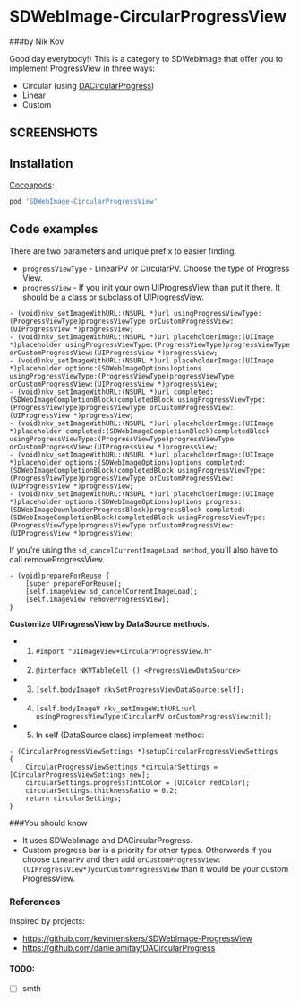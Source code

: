 # SDWebImage-CircularProgressView
###by Nik Kov

 
Good day everybody!)
This is a category to SDWebImage that offer you to implement ProgressView in three ways:
- Circular (using [DACircularProgress](https://github.com/danielamitay/DACircularProgress))
- Linear
- Custom

## SCREENSHOTS

## Installation
[Cocoapods](http://cocoapods.org):
```ruby
pod 'SDWebImage-CircularProgressView'
```
## Code examples
There are two parameters and unique prefix to easier finding. 
- `progressViewType` - LinearPV or CircularPV. Choose the type of Progress View.
- `progressView` - If you init your own UIProgressView than put it there. It should be a class or subclass of UIProgressView.
```
- (void)nkv_setImageWithURL:(NSURL *)url usingProgressViewType:(ProgressViewType)progressViewType orCustomProgressView:(UIProgressView *)progressView;
- (void)nkv_setImageWithURL:(NSURL *)url placeholderImage:(UIImage *)placeholder usingProgressViewType:(ProgressViewType)progressViewType orCustomProgressView:(UIProgressView *)progressView;
- (void)nkv_setImageWithURL:(NSURL *)url placeholderImage:(UIImage *)placeholder options:(SDWebImageOptions)options usingProgressViewType:(ProgressViewType)progressViewType orCustomProgressView:(UIProgressView *)progressView;
- (void)nkv_setImageWithURL:(NSURL *)url completed:(SDWebImageCompletionBlock)completedBlock usingProgressViewType:(ProgressViewType)progressViewType orCustomProgressView:(UIProgressView *)progressView;
- (void)nkv_setImageWithURL:(NSURL *)url placeholderImage:(UIImage *)placeholder completed:(SDWebImageCompletionBlock)completedBlock usingProgressViewType:(ProgressViewType)progressViewType orCustomProgressView:(UIProgressView *)progressView;
- (void)nkv_setImageWithURL:(NSURL *)url placeholderImage:(UIImage *)placeholder options:(SDWebImageOptions)options completed:(SDWebImageCompletionBlock)completedBlock usingProgressViewType:(ProgressViewType)progressViewType orCustomProgressView:(UIProgressView *)progressView;
- (void)nkv_setImageWithURL:(NSURL *)url placeholderImage:(UIImage *)placeholder options:(SDWebImageOptions)options progress:(SDWebImageDownloaderProgressBlock)progressBlock completed:(SDWebImageCompletionBlock)completedBlock usingProgressViewType:(ProgressViewType)progressViewType orCustomProgressView:(UIProgressView *)progressView;
```
If you're using the `sd_cancelCurrentImageLoad method`, you'll also have to call removeProgressView.
```
- (void)prepareForReuse {
    [super prepareForReuse];
    [self.imageView sd_cancelCurrentImageLoad];
    [self.imageView removeProgressView];
}
```

**Customize UIProgressView by DataSource methods.**
- 1. `#import "UIImageView+CircularProgressView.h"`
- 2. `@interface NKVTableCell () <ProgressViewDataSource>`
- 3. `[self.bodyImageV nkvSetProgressViewDataSource:self];`
- 4. `[self.bodyImageV nkv_setImageWithURL:url usingProgressViewType:CircularPV orCustomProgressView:nil];`
- 5. In self (DataSource class) implement method:
```
- (CircularProgressViewSettings *)setupCircularProgressViewSettings
{
    CircularProgressViewSettings *circularSettings = [CircularProgressViewSettings new];
    circularSettings.progressTintColor = [UIColor redColor];
    circularSettings.thicknessRatio = 0.2;
    return circularSettings;
}
```
###You should know
- It uses SDWebImage and DACircularProgress.
- Custom progress bar is a priority for other types. Otherwords if you choose `LinearPV` and then add `orCustomProgressView:(UIProgressView*)yourCustomProgressView` than it would be your custom ProgressView.

### References

Inspired by projects:
- https://github.com/kevinrenskers/SDWebImage-ProgressView
- https://github.com/danielamitay/DACircularProgress

#### TODO:
- [ ] smth
